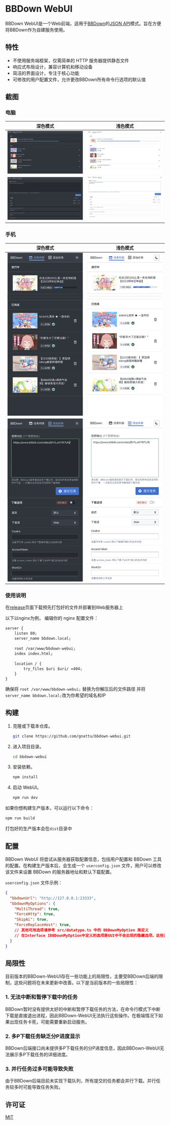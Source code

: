 # BBDown WebUI

BBDown WebUI是一个Web前端，适用于[BBDown](https://github.com/nilaoda/BBDown)的[JSON API](https://github.com/nilaoda/BBDown/blob/master/json-api-doc.md)模式。旨在方便将BBDown作为自建服务使用。

## 特性

- 不使用服务端框架，仅需简单的 HTTP 服务器提供静态文件
- 响应式布局设计，兼容计算机和移动设备
- 简洁的界面设计，专注于核心功能
- 可修改的用户配置文件，允许更改BBDown所有命令行选项的默认值

## 截图

### 电脑

| 深色模式 | 浅色模式 |
| --- | --- |
| ![深色模式 - 电脑](./doc/images/tasks-pc-dark.png) | ![浅色模式 - 电脑](./doc/images/tasks-pc-light.png) |
| ![深色模式 - 电脑](./doc/images/add-task-pc-dark.png) | ![浅色模式 - 电脑](./doc/images/add-task-pc-light.png) |

### 手机

| 深色模式 | 浅色模式 |
| --- | --- |
| ![深色模式 - 电脑](./doc/images/tasks-mobile-dark.png) | ![浅色模式 - 电脑](./doc/images/tasks-mobile-light.png) |
| ![深色模式 - 手机](./doc/images/add-task-mobile-dark.png) | ![浅色模式 - 手机](./doc/images/add-task-mobile-light.png) |



### 使用说明

在[release](./release)页面下载预先打包好的文件并部署到Web服务器上

以下以nginx为例， 编辑你的 nginx 配置文件：

```nginx
server {
    listen 80;
    server_name bbdown.local;

    root /var/www/bbdown-webui;
    index index.html;

    location / {
        try_files $uri $uri/ =404;
    }
}
```

确保将 `root /var/www/bbdown-webui;` 替换为你解压后的文件路径
并将`server_name bbdown.local;`改为你希望的域名和IP

## 构建

1. 克隆或下载本仓库。

    ```bash
    git clone https://github.com/gnattu/bbdown-webui.git
    ```

2. 进入项目目录。

    ```bash
    cd bbdown-webui
    ```

3. 安装依赖。

    ```bash
    npm install
    ```

4. 启动 WebUI。

    ```bash
    npm run dev
    ```

如果你想构建生产版本，可以运行以下命令：

```bash
npm run build
```

打包好的生产版本会在`dist`目录中

## 配置

BBDown WebUI 将尝试从服务器获取配置信息，包括用户配置和 BBDown 工具的配置。在构建生产版本后，会生成一个 `userconfig.json` 文件，用户可以修改该文件来设置 BBDown 的服务器地址和默认下载配置。

`userconfig.json` 文件示例：

```json
{
  "bbdownUrl": "http://127.0.0.1:23333",
  "bbdownMyOptions": {
    "MultiThread": true,
    "ForceHttp": true,
    "SkipAi": true,
    "ForceReplaceHost": true,
    // 其他可用选项请参考 src/datatype.ts 中的 BBDownMyOption 类定义
    // 在Interface IBBDownMyOption中定义的选项是GUI中不会出现的隐藏选项，这些选项依然会被发送到BBDown
  }
}
```

## 局限性

目前版本的BBDown-WebUI存在一些功能上的局限性，主要受BBDown后端的限制，这些问题将在未来更新中改善。以下是当前版本的一些局限性：

### 1. 无法中断和暂停下载中的任务

BBDown暂时没有提供太好的中断和暂停下载任务的方法，在命令行模式下中断下载是直接退出进程，因此BBDown-WebUI无法执行这些操作。在极端情况下如果出现任务卡死，可能需要重新启动服务。

### 2. 多P下载任务缺乏分P进度显示

BBDown后端接口尚未提供多P下载任务的分P进度信息，因此BBDown-WebUI无法展示多P下载任务的详细进度。

### 3. 并行任务过多可能导致失败

由于BBDown后端目前未实现下载队列，所有提交的任务都会并行下载。并行任务较多时可能导致任务失败。

## 许可证

[MIT](LICENSE)
